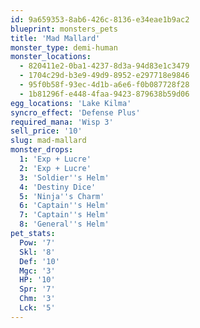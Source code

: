 ```yaml
---
id: 9a659353-8ab6-426c-8136-e34eae1b9ac2
blueprint: monsters_pets
title: 'Mad Mallard'
monster_type: demi-human
monster_locations:
  - 820411e2-0ba1-4237-8d3a-94d83e1c3479
  - 1704c29d-b3e9-49d9-8952-e297718e9846
  - 95f0b58f-93ec-4d1b-a6e6-f0b087728f28
  - 1b81296f-e448-4faa-9423-879638b59d06
egg_locations: 'Lake Kilma'
syncro_effect: 'Defense Plus'
required_mana: 'Wisp 3'
sell_price: '10'
slug: mad-mallard
monster_drops:
  1: 'Exp + Lucre'
  2: 'Exp + Lucre'
  3: 'Soldier''s Helm'
  4: 'Destiny Dice'
  5: 'Ninja''s Charm'
  6: 'Captain''s Helm'
  7: 'Captain''s Helm'
  8: 'General''s Helm'
pet_stats:
  Pow: '7'
  Skl: '8'
  Def: '10'
  Mgc: '3'
  HP: '10'
  Spr: '7'
  Chm: '3'
  Lck: '5'
---
```

